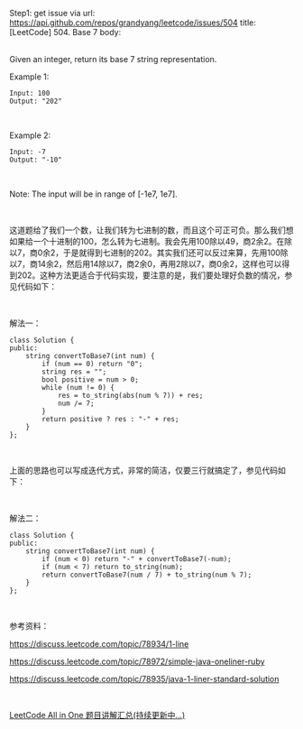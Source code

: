 Step1: get issue via url: https://api.github.com/repos/grandyang/leetcode/issues/504 
 title:[LeetCode] 504. Base 7 
 body:  
  

Given an integer, return its base 7 string representation.

Example 1:
    
    
    Input: 100
    Output: "202"
    

 

Example 2:
    
    
    Input: -7
    Output: "-10"
    

 

Note: The input will be in range of [-1e7, 1e7].

 

这道题给了我们一个数，让我们转为七进制的数，而且这个可正可负。那么我们想如果给一个十进制的100，怎么转为七进制。我会先用100除以49，商2余2。在除以7，商0余2，于是就得到七进制的202。其实我们还可以反过来算，先用100除以7，商14余2，然后用14除以7，商2余0，再用2除以7，商0余2，这样也可以得到202。这种方法更适合于代码实现，要注意的是，我们要处理好负数的情况，参见代码如下：

 

解法一：
    
    
    class Solution {
    public:
        string convertToBase7(int num) {
            if (num == 0) return "0";
            string res = "";
            bool positive = num > 0;
            while (num != 0) {
                res = to_string(abs(num % 7)) + res;
                num /= 7;
            }
            return positive ? res : "-" + res;
        }
    };

 

上面的思路也可以写成迭代方式，非常的简洁，仅要三行就搞定了，参见代码如下：

 

解法二：
    
    
    class Solution {
    public:
        string convertToBase7(int num) {
            if (num < 0) return "-" + convertToBase7(-num);
            if (num < 7) return to_string(num);
            return convertToBase7(num / 7) + to_string(num % 7);
        }
    };

 

参考资料：

<https://discuss.leetcode.com/topic/78934/1-line>

<https://discuss.leetcode.com/topic/78972/simple-java-oneliner-ruby>

<https://discuss.leetcode.com/topic/78935/java-1-liner-standard-solution>

 

[LeetCode All in One 题目讲解汇总(持续更新中...)](http://www.cnblogs.com/grandyang/p/4606334.html)
